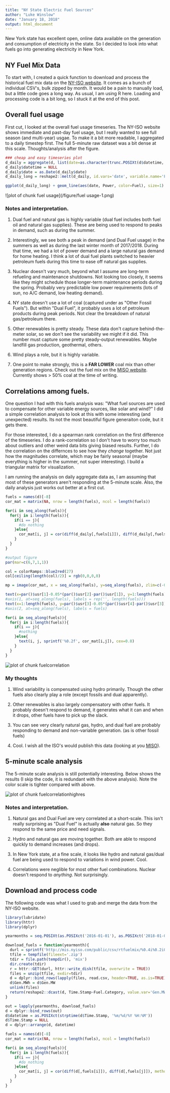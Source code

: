 ```yaml
---
title: "NY State Electric Fuel Sources"
author: "Luke Winslow"
date: "January 18, 2018"
output: html_document
---
```



New York state has excellent open, online data available on the generation and consumption 
of electricity in the state. So I decided to look into what fuels go into generating electricity in New York. 

## NY Fuel Mix Data

To start with, I created a quick function to download and process the historical fuel mix data on the [NY-ISO website](http://www.nyiso.com/). 
It comes as a bunch of individual CSV's, bulk zipped by month. It would be a pain to manually load, but a little code goes a long way.
As usual, I am using R here. Loading and processing code is a bit long, so I stuck it at the end of this post. 




## Overall fuel usage

First cut, I looked at the overall fuel usage timeseries. The NY-ISO website shows immediate and past-day fuel usage, but I really wanted
to see full season (and multi-year) usgae. To make it a bit more readable, I aggregated to a daily timestep first. The full 5-minute raw 
dataset was a bit dense at this scale. Thoughts/analysis after the figure. 




```r
### cheap and easy timeseries plot
d_daily = aggregate(d, list(date=as.character(trunc.POSIXt(d$datetime, units = 'days'))), FUN=mean)
d_daily$datetime = NULL
d_daily$date = as.Date(d_daily$date)
d_daily_long = reshape2::melt(d_daily, id.vars='date', variable.name='Fuel', value.name='Power')

ggplot(d_daily_long) + geom_line(aes(date, Power, color=Fuel), size=1) + theme_minimal()
```

![plot of chunk fuel usage](/figure/fuel usage-1.png)

### Notes and interpretation.

1. Dual fuel and natural gas is highly variable (dual fuel includes both fuel oil and natural gas supplies). These are
being used to respond to peaks in demand, such as during the summer. 

2. Interestingly, we see both a peak in demand (and Dual Fuel usage) in the summers as well as during the last winter month of 
2017/2018. During that time, we had a lot of power demand and a large natural gas demand for home heating. I think a lot of dual
fuel plants switched to heavier petroleum fuels during this time to ease off natural gas supplies. 

3. Nuclear doesn't vary much, beyond what I assume are long-term refueling and maintenance shutdowns. Not looking too closely, it seems
like they might schedule those longer-term maintenance periods during the spring. Probably very predictable low power requirements 
(lots of sun, no A/C demand, low heating demand). 

4. NY state doesn't use a lot of coal (captured under as "Other Fossil Fuels"). But within "Dual Fuel", it probably uses a lot of 
petroleum products during peak periods. Not clear the breakdown of natural gas/petroleum there.

5. Other renewables is pretty steady. These data don't capture behind-the-meter solar, so we don't see the variability we might if it did. 
This number must capture some pretty steady-output renewables. Maybe landfill gas production, geothermal, others. 

6. Wind plays a role, but it is highly variable. 

7. One point to make strongly, this is a **FAR LOWER** coal mix than other generation regions. Check out the fuel mix on the [MISO website](https://www.misoenergy.org/markets-and-operations/real-time-displays/). Currently shows > 50% coal at the time of writing. 


## Correlations among fuels. 

One question I had with this fuels analysis was: "What fuel sources are used to compensate for other variable energy sources, like solar 
and wind?" I did a simple correlation analysis to look at this with some interesting (and unexpected) results. Its not the most beautiful 
figure generaiton code, but it gets there. 

For those interested, I do a spearman rank correlation on the first difference of the timeseries. I do a rank-correlation so I don't have 
to worry too much about outliers and other weird data bits giving biased results. Further, I do the correlation on the differnces to 
see how they *change* together. Not just how the magnitudes correlate, which may be fairly seasonal (maybe everything is higher in the summer, 
not super interesting). I build a triangular matrix for visualization. 

I am running the analysis on daily aggregate data as, I am assuming 
that most of these generators aren't responding at the 5-minute scale. Also, the daily analysis just works out better at a first cut. 


```r
fuels = names(d)[-8]
cor_mat = matrix(NA, nrow = length(fuels), ncol = length(fuels))

for(i in seq_along(fuels)){
  for(j in i:length(fuels)){
    if(i == j){
      #do nothing    
    }else{
      cor_mat[i, j] = cor(diff(d_daily[,fuels[i]]), diff(d_daily[,fuels[j]]), method = 'spearman') 
    }
  }
}

#output figure
par(mar=c(6,7,1,1))

col = colorRamps::blue2red(27)
col[ceiling(length(col)/2)] = rgb(0,0,0,0)

mp = image(cor_mat, x = seq_along(fuels), y=seq_along(fuels), zlim=c(-0.7,0.7), xaxt='n', yaxt='n', ylab='', xlab='', col=col)

text(x=par()$usr[1]-0.05*(par()$usr[2]-par()$usr[1]), y=1:length(fuels), labels=fuels, srt=45, adj=1, xpd=TRUE, cex=0.8)
#axis(1, at=seq_along(fuels), labels = rep('', length(fuels)))
text(x=1:length(fuels), y=par()$usr[3]-0.05*(par()$usr[4]-par()$usr[3]), labels=fuels, srt=45, adj=1, xpd=TRUE, cex=0.8)
#axis(2, at=seq_along(fuels), labels = fuels)

for(i in seq_along(fuels)){
  for(j in i:length(fuels)){
    if(i == j){
      #nothing 
    }else{
      text(i, j, sprintf('%0.2f', cor_mat[i,j]), cex=0.8)
    }
  }
}
```

![plot of chunk fuelcorrelation](/figure/fuelcorrelation-1.png)

### My thoughts
1. Wind variability is compensated using hydro primarily. Though the other fuels also clearly play a role (except fossils and dual apparently). 

2. Other renewables is also largely compensatory with other fuels. It probably doesn't respond to demand, it generates what it can and when 
it drops, other fuels have to pick up the slack. 

3. You can see very clearly natural gas, hydro, and dual fuel are probably responding to demand and non-variable generation. (as is other fossil fuels)

4. Cool. I wish all the ISO's would publish this data (looking at you [MISO](https://www.misoenergy.org/)). 


## 5-minute scale analysis

The 5-minute scale analysis is still potentially interesting. Below shows the results (I skip the code, it is redundant with the above analysis). 
Note the color scale is tighter compared with above. 

![plot of chunk fuelcorrelationhighres](/figure/fuelcorrelationhighres-1.png)


### Notes and interpretation.
1. Natural gas and Dual Fuel are very correlated at a short-scale. This isn't really surprising as "Dual Fuel" is actually **also** natural gas. So 
they respond to the same price and need signals. 

2. Hydro and natural gas are moving together. Both are able to respond quickly to demand increases (and drops). 

3. In New York state, at a fine scale, it looks like hydro and natural gas/dual fuel are being used to respond to variations in wind power. Cool. 

4. Correlations were neglible for most other fuel combinations. Nuclear doesn't respond to *anything*. Not surprisingly. 


## Download and process code

The following code was what I used to grab and merge the data from the NY-ISO website. 



```r
library(lubridate)
library(httr)
library(dplyr)

yearmonths = seq.POSIXt(as.POSIXct('2016-01-01'), as.POSIXct('2018-01-01'), by='month')

download_fuels = function(yearmonth){
  durl = sprintf('http://mis.nyiso.com/public/csv/rtfuelmix/%0.4i%0.2i01rtfuelmix_csv.zip', year(yearmonth), month(yearmonth))
  tfile = tempfile(fileext='.zip')
  tdir = file.path(tempdir(), 'mix')
  dir.create(tdir)
  r = httr::GET(durl, httr::write_disk(tfile, overwrite = TRUE))
  files = unzip(tfile, exdir=tdir) 
  d = dplyr::bind_rows(lapply(files, read.csv, header=TRUE, as.is=TRUE))
  d$Gen.MWh = d$Gen.MW
  unlink(files)
  return(reshape2::dcast(d, Time.Stamp~Fuel.Category, value.var='Gen.MWh', fun.aggregate = sum))
}

out = lapply(yearmonths, download_fuels)
d = dplyr::bind_rows(out)
d$datetime = as.POSIXct(strptime(d$Time.Stamp, '%m/%d/%Y %H:%M'))
d$Time.Stamp = NULL
d = dplyr::arrange(d, datetime)

fuels = names(d)[-8]
cor_mat = matrix(NA, nrow = length(fuels), ncol = length(fuels))

for(i in seq_along(fuels)){
  for(j in i:length(fuels)){
    if(i == j){
      #do nothing    
    }else{
      cor_mat[i, j] = cor(diff(d[,fuels[i]]), diff(d[,fuels[j]]), method = 'spearman') 
    }
  }
}
```
